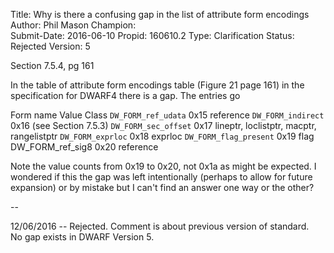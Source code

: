 Title:       Why is there a confusing gap in the list of attribute form encodings
Author:      Phil Mason
Champion:    
Submit-Date: 2016-06-10
Propid:      160610.2
Type:        Clarification
Status:      Rejected
Version:     5

Section 7.5.4, pg 161

In the table of attribute form encodings table (Figure 21 page 161) in the 
specification for DWARF4 there is a gap. The entries go

Form name            Value   Class
`DW_FORM_ref_udata`    0x15    reference
`DW_FORM_indirect`     0x16    (see Section 7.5.3)
`DW_FORM_sec_offset`   0x17    lineptr, loclistptr, macptr, rangelistptr
`DW_FORM_exprloc`      0x18    exprloc
`DW_FORM_flag_present` 0x19    flag
DW_FORM_ref_sig8     0x20    reference 

Note the value counts from 0x19 to 0x20, not 0x1a as might be expected. I 
wondered if this the gap was left intentionally (perhaps to allow for future 
expansion) or by mistake but I can't find an answer one way or the other?

-- 

12/06/2016 -- Rejected.  Comment is about previous version of standard.  
   No gap exists in DWARF Version 5.
